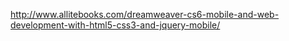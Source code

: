 http://www.allitebooks.com/dreamweaver-cs6-mobile-and-web-development-with-html5-css3-and-jquery-mobile/